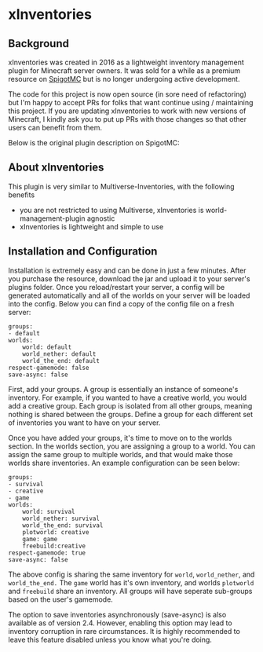 # xInventories
## Background
xInventories was created in 2016 as a lightweight inventory management plugin for Minecraft server owners. It was sold for a while as a premium resource on [SpigotMC](https://www.spigotmc.org/resources/xinventories.657/) but is no longer undergoing active development.

The code for this project is now open source (in sore need of refactoring) but I'm happy to accept PRs for folks that want continue using / maintaining this project. If you are updating xInventories to work with new versions of Minecraft, I kindly ask you to put up PRs with those changes so that other users can benefit from them.

Below is the original plugin description on SpigotMC:

## About xInventories
This plugin is very similar to Multiverse-Inventories, with the following benefits
- you are not restricted to using Multiverse, xInventories is world-management-plugin agnostic
- xInventories is lightweight and simple to use

## Installation and Configuration
Installation is extremely easy and can be done in just a few minutes. After you purchase the resource, download the jar and upload it to your server's plugins folder. Once you reload/restart your server, a config will be generated automatically and all of the worlds on your server will be loaded into the config. Below you can find a copy of the config file on a fresh server:
```
groups:
- default
worlds:
    world: default
    world_nether: default
    world_the_end: default
respect-gamemode: false
save-async: false
```
First, add your groups. A group is essentially an instance of someone's inventory. For example, if you wanted to have a creative world, you would add a creative group. Each group is isolated from all other groups, meaning nothing is shared between the groups. Define a group for each different set of inventories you want to have on your server.

Once you have added your groups, it's time to move on to the worlds section. In the worlds section, you are assigning a group to a world. You can assign the same group to multiple worlds, and that would make those worlds share inventories. An example configuration can be seen below:
```
groups:
- survival
- creative
- game
worlds:
    world: survival
    world_nether: survival
    world_the_end: survival
    plotworld: creative
    game: game
    freebuild:creative
respect-gamemode: true
save-async: false
```

The above config is sharing the same inventory for `world`, `world_nether`, and `world_the_end.` The `game` world has it's own inventory, and worlds `plotworld` and `freebuild` share an inventory. All groups will have seperate sub-groups based on the user's gamemode.

The option to save inventories asynchronously (save-async) is also available as of version 2.4. However, enabling this option may lead to inventory corruption in rare circumstances. It is highly recommended to leave this feature disabled unless you know what you're doing.